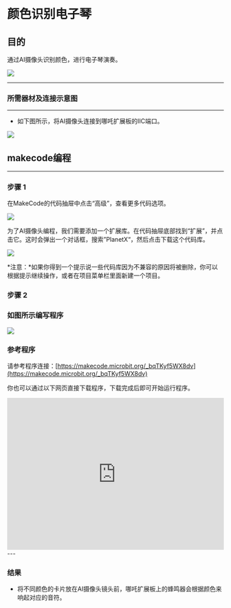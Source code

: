 # 颜色识别电子琴

## 目的
通过AI摄像头识别颜色，进行电子琴演奏。

![](./images/05035_01.png)


---

### 所需器材及连接示意图
---

- 如下图所示，将AI摄像头连接到哪吒扩展板的IIC端口。


![](./images/05035_01_03.png)



## makecode编程
---

### 步骤 1
在MakeCode的代码抽屉中点击“高级”，查看更多代码选项。

![](./images/05001_04.png)

为了AI摄像头编程，我们需要添加一个扩展库。在代码抽屉底部找到“扩展”，并点击它。这时会弹出一个对话框，搜索”PlanetX“，然后点击下载这个代码库。

![](./images/05001_05.png)

*注意：*如果你得到一个提示说一些代码库因为不兼容的原因将被删除，你可以根据提示继续操作，或者在项目菜单栏里面新建一个项目。
### 步骤 2

### 如图所示编写程序

![](./images/05035_03_06.png)


### 参考程序
请参考程序连接：[https://makecode.microbit.org/_bqTKyf5WX8dv](https://makecode.microbit.org/_bqTKyf5WX8dv)

你也可以通过以下网页直接下载程序，下载完成后即可开始运行程序。

<div style="position:relative;height:0;padding-bottom:70%;overflow:hidden;"><iframe style="position:absolute;top:0;left:0;width:100%;height:100%;" src="https://makecode.microbit.org/#pub:_bqTKyf5WX8dv" frameborder="0" sandbox="allow-popups allow-forms allow-scripts allow-same-origin"></iframe></div>  
---

### 结果
- 将不同颜色的卡片放在AI摄像头镜头前，哪吒扩展板上的蜂鸣器会根据颜色来响起对应的音符。

